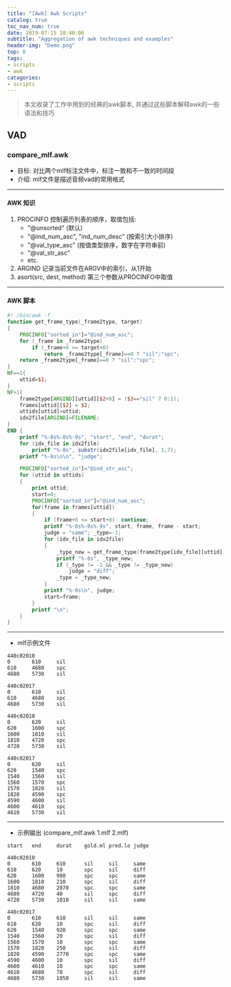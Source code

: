 ```yaml
---
title: "[Awk] Awk Scripts"
catalog: true
toc_nav_num: true
date: 2019-07-15 18:40:06
subtitle: "Aggregation of awk techniques and examples"
header-img: "Demo.png"
top: 0
tags:
- scripts
- awk
catagories:
- scripts
---
```

> 本文收录了工作中用到的经典的awk脚本, 并通过这些脚本解释awk的一些语法和技巧

## VAD

### compare\_mlf.awk

- 目标: 对比两个mlf标注文件中，标注一致和不一致的时间段  
- 介绍: mlf文件是描述音频vad的常用格式

---

#### AWK 知识

1. PROCINFO 控制遍历列表的顺序，取值包括:
    - "@unsorted" (默认)
    - "@ind\_num\_asc", "ind\_num\_desc" (按索引大小排序)
    - "@val\_type\_asc" (按值类型排序，数字在字符串前)
    - "@val\_str\_asc"
    - etc.
2. ARGIND 记录当前文件在ARGV中的索引，从1开始
3. asort(src, dest, method) 第三个参数从PROCINFO中取值

---

#### AWK 脚本

```awk
#! /bin/awk -f
function get_frame_type(_frame2type, target)
{
    PROCINFO["sorted_in"]="@ind_num_asc";
    for (_frame in _frame2type)
        if (_frame+0 >= target+0)
            return _frame2type[_frame]==0 ? "sil":"spc";
    return _frame2type[_frame]==0 ? "sil":"spc";
}
NF==1{
    uttid=$1;
}
NF>1{
    frame2type[ARGIND][uttid][$2+0] = ($3=="sil" ? 0:1);
    frames[uttid][$2] = $2; 
    uttids[uttid]=uttid;
    idx2file[ARGIND]=FILENAME;
}
END {
    printf "%-8s%-8s%-9s", "start", "end", "durat";
    for (idx_file in idx2file)
        printf "%-8s", substr(idx2file[idx_file], 1,7);
    printf "%-8s\n\n", "judge";

    PROCINFO["sorted_in"]="@ind_str_asc";
    for (uttid in uttids)
    {   
        print uttid;
        start=0;
        PROCINFO["sorted_in"]="@ind_num_asc";
        for(frame in frames[uttid])
        {
            if (frame+0 <= start+0)  continue;
            printf "%-8s%-8s%-9s", start, frame, frame - start;
            judge = "same"; _type=-1;
            for (idx_file in idx2file)
            {
                _type_new = get_frame_type(frame2type[idx_file][uttid], frame);
                printf "%-8s", _type_new;
                if (_type != -1 && _type != _type_new)
                    judge = "diff";
                _type = _type_new;
            }
            printf "%-8s\n", judge;
            start=frame;
        }
        printf "\n";
    }   
}
```

---

- mlf示例文件

```text
440c02010
0       610     sil
610     4680    spc
4680    5730    sil

440c02017
0       610     sil
610     4680    spc
4680    5730    sil
```

```text
440c02010
0       620     sil
620     1600    spc
1600    1810    sil
1810    4720    spc
4720    5730    sil

440c02017
0       620     sil
620     1540    spc
1540    1560    sil
1560    1570    spc
1570    1820    sil
1820    4590    spc
4590    4600    sil
4600    4610    spc
4610    5730    sil
```

---

- 示例输出 (compare\_mlf.awk 1.mlf 2.mlf)

```text
start   end     durat    gold.ml pred.lo judge   

440c02010
0       610     610      sil     sil     same    
610     620     10       spc     sil     diff    
620     1600    980      spc     spc     same    
1600    1810    210      spc     sil     diff    
1810    4680    2870     spc     spc     same    
4680    4720    40       sil     spc     diff    
4720    5730    1010     sil     sil     same    

440c02017
0       610     610      sil     sil     same    
610     620     10       spc     sil     diff    
620     1540    920      spc     spc     same    
1540    1560    20       spc     sil     diff    
1560    1570    10       spc     spc     same    
1570    1820    250      spc     sil     diff    
1820    4590    2770     spc     spc     same    
4590    4600    10       spc     sil     diff    
4600    4610    10       spc     spc     same    
4610    4680    70       spc     sil     diff    
4680    5730    1050     sil     sil     same 

```
